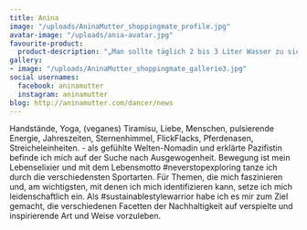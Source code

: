 ```yaml
---
title: Anina
image: "/uploads/AninaMutter_shoppingmate_profile.jpg"
avatar-image: "/uploads/ania-avatar.jpg"
favourite-product:
  product-description: "„Man sollte täglich 2 bis 3 Liter Wasser zu sich nehmen.“"
gallery:
- image: "/uploads/AninaMutter_shoppingmate_gallerie3.jpg"
social usernames:
  facebook: aninamutter
  instagram: aninamutter
blog: http://aninamutter.com/dancer/news
---
```


Handstände, Yoga, (veganes) Tiramisu, Liebe, Menschen, pulsierende Energie, Jahreszeiten, Sternenhimmel, FlickFlacks, Pferdenasen, Streicheleinheiten. - als gefühlte Welten-Nomadin und erklärte Pazifistin befinde ich mich auf der Suche nach Ausgewogenheit. Bewegung ist mein Lebenselixier und mit dem Lebensmotto #neverstopexploring tanze ich durch die verschiedensten Sportarten. Für Themen, die mich faszinieren und, am wichtigsten, mit denen ich mich identifizieren kann, setze ich mich leidenschaftlich ein. Als #sustainablestylewarrior habe ich es mir zum Ziel gemacht, die verschiedenen Facetten der Nachhaltigkeit auf verspielte und inspirierende Art und Weise vorzuleben.
